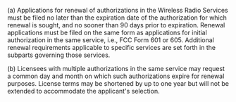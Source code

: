 (a) Applications for renewal of authorizations in the Wireless Radio Services must be filed no later than the expiration date of the authorization for which renewal is sought, and no sooner than 90 days prior to expiration. Renewal applications must be filed on the same form as applications for initial authorization in the same service, i.e., FCC Form 601 or 605. Additional renewal requirements applicable to specific services are set forth in the subparts governing those services.

(b) Licensees with multiple authorizations in the same service may request a common day and month on which such authorizations expire for renewal purposes. License terms may be shortened by up to one year but will not be extended to accommodate the applicant's selection.

